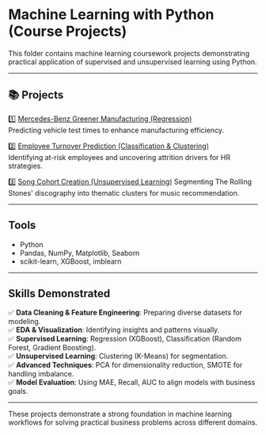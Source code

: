 # Machine Learning with Python (Course Projects)

This folder contains machine learning coursework projects demonstrating practical application of supervised and unsupervised learning using Python.

---

## 📚 Projects

1️⃣ [Mercedes-Benz Greener Manufacturing (Regression)](./mercedes-benz-greener-manufacturing)  
Predicting vehicle test times to enhance manufacturing efficiency.

2️⃣ [Employee Turnover Prediction (Classification & Clustering)](./employee-turnover-prediction)  
Identifying at-risk employees and uncovering attrition drivers for HR strategies.

3️⃣ [Song Cohort Creation (Unsupervised Learning)](./song-cohort-creation)
Segmenting The Rolling Stones' discography into thematic clusters for music recommendation.

---

## Tools
- Python
- Pandas, NumPy, Matplotlib, Seaborn
- scikit-learn, XGBoost, imblearn

---

## Skills Demonstrated
✅ **Data Cleaning & Feature Engineering**: Preparing diverse datasets for modeling.  
✅ **EDA & Visualization**: Identifying insights and patterns visually.  
✅ **Supervised Learning**: Regression (XGBoost), Classification (Random Forest, Gradient Boosting).  
✅ **Unsupervised Learning**: Clustering (K-Means) for segmentation.  
✅ **Advanced Techniques**: PCA for dimensionality reduction, SMOTE for handling imbalance.  
✅ **Model Evaluation**: Using MAE, Recall, AUC to align models with business goals.

---

These projects demonstrate a strong foundation in machine learning workflows for solving practical business problems across different domains.
